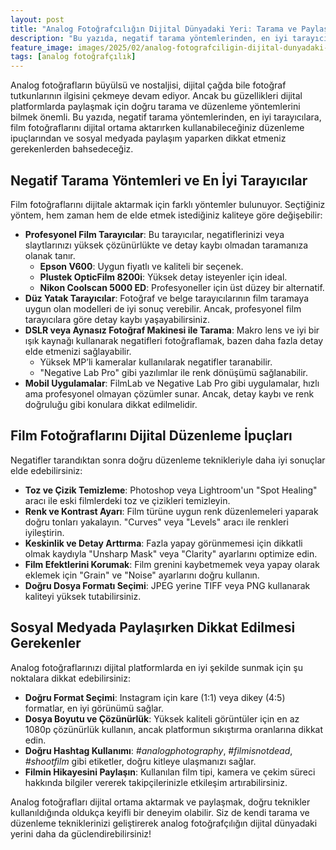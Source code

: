```yaml
---
layout: post
title: "Analog Fotoğrafcılığın Dijital Dünyadaki Yeri: Tarama ve Paylaşım Teknikleri"
description: "Bu yazıda, negatif tarama yöntemlerinden, en iyi tarayıcılara, film fotoğraflarını dijital ortama aktarırken kullanabileceğiniz düzenleme ipuçlarından ve sosyal medyada paylaşım yaparken dikkat etmeniz gerekenlerden bahsedeceğiz."
feature_image: images/2025/02/analog-fotografciligin-dijital-dunyadaki-yeri.jpg
tags: [analog fotoğrafçılık]
---
```


Analog fotoğrafların büyülsü ve nostaljisi, dijital çağda bile fotoğraf tutkunlarının ilgisini çekmeye devam ediyor. Ancak bu güzellikleri dijital platformlarda paylaşmak için doğru tarama ve düzenleme yöntemlerini bilmek önemli. Bu yazıda, negatif tarama yöntemlerinden, en iyi tarayıcılara, film fotoğraflarını dijital ortama aktarırken kullanabileceğiniz düzenleme ipuçlarından ve sosyal medyada paylaşım yaparken dikkat etmeniz gerekenlerden bahsedeceğiz.

<!--more-->

## Negatif Tarama Yöntemleri ve En İyi Tarayıcılar

Film fotoğraflarını dijitale aktarmak için farklı yöntemler bulunuyor. Seçtiğiniz yöntem, hem zaman hem de elde etmek istediğiniz kaliteye göre değişebilir:

- **Profesyonel Film Tarayıcılar**: Bu tarayıcılar, negatiflerinizi veya slaytlarınızı yüksek çözünürlükte ve detay kaybı olmadan taramanıza olanak tanır.
  - **Epson V600**: Uygun fiyatlı ve kaliteli bir seçenek.
  - **Plustek OpticFilm 8200i**: Yüksek detay isteyenler için ideal.
  - **Nikon Coolscan 5000 ED**: Profesyoneller için üst düzey bir alternatif.
- **Düz Yatak Tarayıcılar**: Fotoğraf ve belge tarayıcılarının film taramaya uygun olan modelleri de iyi sonuç verebilir. Ancak, profesyonel film tarayıcılara göre detay kaybı yaşayabilirsiniz.
- **DSLR veya Aynasız Fotoğraf Makinesi ile Tarama**: Makro lens ve iyi bir ışık kaynağı kullanarak negatifleri fotoğraflamak, bazen daha fazla detay elde etmenizi sağlayabilir.
  - Yüksek MP’li kameralar kullanılarak negatifler taranabilir.
  - "Negative Lab Pro" gibi yazılımlar ile renk dönüşümü sağlanabilir.
- **Mobil Uygulamalar**: FilmLab ve Negative Lab Pro gibi uygulamalar, hızlı ama profesyonel olmayan çözümler sunar. Ancak, detay kaybı ve renk doğruluğu gibi konulara dikkat edilmelidir.

## Film Fotoğraflarını Dijital Düzenleme İpuçları

Negatifler tarandıktan sonra doğru düzenleme teknikleriyle daha iyi sonuçlar elde edebilirsiniz:

- **Toz ve Çizik Temizleme**: Photoshop veya Lightroom'un "Spot Healing" aracı ile eski filmlerdeki toz ve çizikleri temizleyin.
- **Renk ve Kontrast Ayarı**: Film türüne uygun renk düzenlemeleri yaparak doğru tonları yakalayın. "Curves" veya "Levels" aracı ile renkleri iyileştirin.
- **Keskinlik ve Detay Arttırma**: Fazla yapay görünmemesi için dikkatli olmak kaydıyla "Unsharp Mask" veya "Clarity" ayarlarını optimize edin.
- **Film Efektlerini Korumak**: Film grenini kaybetmemek veya yapay olarak eklemek için "Grain" ve "Noise" ayarlarını doğru kullanın.
- **Doğru Dosya Formatı Seçimi**: JPEG yerine TIFF veya PNG kullanarak kaliteyi yüksek tutabilirsiniz.

## Sosyal Medyada Paylaşırken Dikkat Edilmesi Gerekenler

Analog fotoğraflarınızı dijital platformlarda en iyi şekilde sunmak için şu noktalara dikkat edebilirsiniz:

- **Doğru Format Seçimi**: Instagram için kare (1:1) veya dikey (4:5) formatlar, en iyi görünümü sağlar.
- **Dosya Boyutu ve Çözünürlük**: Yüksek kaliteli görüntüler için en az 1080p çözünürlük kullanın, ancak platformun sıkıştırma oranlarına dikkat edin.
- **Doğru Hashtag Kullanımı**: *#analogphotography*, *#filmisnotdead*, *#shootfilm* gibi etiketler, doğru kitleye ulaşmanızı sağlar.
- **Filmin Hikayesini Paylaşın**: Kullanılan film tipi, kamera ve çekim süreci hakkında bilgiler vererek takipçilerinizle etkileşim artırabilirsiniz.

Analog fotoğrafları dijital ortama aktarmak ve paylaşmak, doğru teknikler kullanıldığında oldukça keyifli bir deneyim olabilir. Siz de kendi tarama ve düzenleme tekniklerinizi geliştirerek analog fotoğrafçılığın dijital dünyadaki yerini daha da güclendirebilirsiniz!